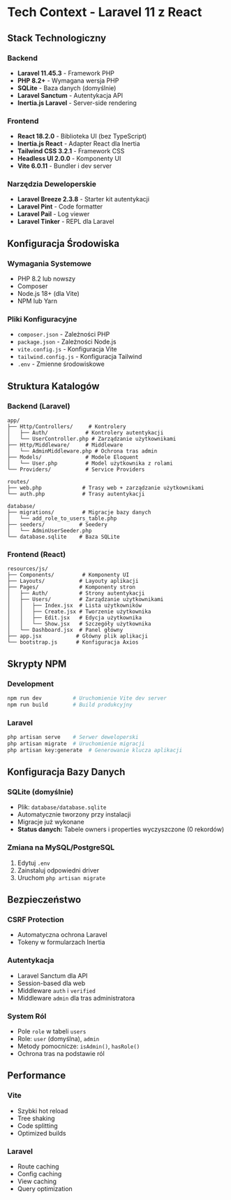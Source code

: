 # Tech Context - Laravel 11 z React

## Stack Technologiczny

### Backend
- **Laravel 11.45.3** - Framework PHP
- **PHP 8.2+** - Wymagana wersja PHP
- **SQLite** - Baza danych (domyślnie)
- **Laravel Sanctum** - Autentykacja API
- **Inertia.js Laravel** - Server-side rendering

### Frontend
- **React 18.2.0** - Biblioteka UI (bez TypeScript)
- **Inertia.js React** - Adapter React dla Inertia
- **Tailwind CSS 3.2.1** - Framework CSS
- **Headless UI 2.0.0** - Komponenty UI
- **Vite 6.0.11** - Bundler i dev server

### Narzędzia Deweloperskie
- **Laravel Breeze 2.3.8** - Starter kit autentykacji
- **Laravel Pint** - Code formatter
- **Laravel Pail** - Log viewer
- **Laravel Tinker** - REPL dla Laravel

## Konfiguracja Środowiska

### Wymagania Systemowe
- PHP 8.2 lub nowszy
- Composer
- Node.js 18+ (dla Vite)
- NPM lub Yarn

### Pliki Konfiguracyjne
- `composer.json` - Zależności PHP
- `package.json` - Zależności Node.js
- `vite.config.js` - Konfiguracja Vite
- `tailwind.config.js` - Konfiguracja Tailwind
- `.env` - Zmienne środowiskowe

## Struktura Katalogów

### Backend (Laravel)
```
app/
├── Http/Controllers/     # Kontrolery
│   ├── Auth/            # Kontrolery autentykacji
│   └── UserController.php # Zarządzanie użytkownikami
├── Http/Middleware/     # Middleware
│   └── AdminMiddleware.php # Ochrona tras admin
├── Models/              # Modele Eloquent
│   └── User.php         # Model użytkownika z rolami
└── Providers/           # Service Providers

routes/
├── web.php             # Trasy web + zarządzanie użytkownikami
└── auth.php            # Trasy autentykacji

database/
├── migrations/         # Migracje bazy danych
│   └── add_role_to_users_table.php
├── seeders/           # Seedery
│   └── AdminUserSeeder.php
└── database.sqlite    # Baza SQLite
```

### Frontend (React)
```
resources/js/
├── Components/         # Komponenty UI
├── Layouts/           # Layouty aplikacji
├── Pages/             # Komponenty stron
│   ├── Auth/          # Strony autentykacji
│   ├── Users/         # Zarządzanie użytkownikami
│   │   ├── Index.jsx  # Lista użytkowników
│   │   ├── Create.jsx # Tworzenie użytkownika
│   │   ├── Edit.jsx   # Edycja użytkownika
│   │   └── Show.jsx   # Szczegóły użytkownika
│   └── Dashboard.jsx  # Panel główny
├── app.jsx           # Główny plik aplikacji
└── bootstrap.js      # Konfiguracja Axios
```

## Skrypty NPM

### Development
```bash
npm run dev          # Uruchomienie Vite dev server
npm run build        # Build produkcyjny
```

### Laravel
```bash
php artisan serve    # Serwer deweloperski
php artisan migrate  # Uruchomienie migracji
php artisan key:generate  # Generowanie klucza aplikacji
```

## Konfiguracja Bazy Danych

### SQLite (domyślnie)
- Plik: `database/database.sqlite`
- Automatycznie tworzony przy instalacji
- Migracje już wykonane
- **Status danych:** Tabele owners i properties wyczyszczone (0 rekordów)

### Zmiana na MySQL/PostgreSQL
1. Edytuj `.env`
2. Zainstaluj odpowiedni driver
3. Uruchom `php artisan migrate`

## Bezpieczeństwo

### CSRF Protection
- Automatyczna ochrona Laravel
- Tokeny w formularzach Inertia

### Autentykacja
- Laravel Sanctum dla API
- Session-based dla web
- Middleware `auth` i `verified`
- Middleware `admin` dla tras administratora

### System Ról
- Pole `role` w tabeli `users`
- Role: `user` (domyślna), `admin`
- Metody pomocnicze: `isAdmin()`, `hasRole()`
- Ochrona tras na podstawie ról

## Performance

### Vite
- Szybki hot reload
- Tree shaking
- Code splitting
- Optimized builds

### Laravel
- Route caching
- Config caching
- View caching
- Query optimization
